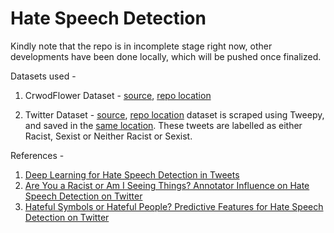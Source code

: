 # Hate Speech Detection

Kindly note that the repo is in incomplete stage right now, other developments have been done locally, which will be pushed once finalized.

Datasets used - 

1. CrwodFlower Dataset - [source](https://data.world/crowdflower/hate-speech-identification), [repo location](https://github.com/pranavpawar3/Hate-Speech-Detection/tree/master/data_2)

2. Twitter Dataset - [source](https://github.com/zeerakw/hatespeech), [repo location](https://github.com/pranavpawar3/Hate-Speech-Detection/tree/master/data_1)
dataset is scraped using Tweepy, and saved in the [same location](https://github.com/pranavpawar3/Hate-Speech-Detection/tree/master/data_1). 
These tweets are labelled as either Racist, Sexist or Neither Racist or Sexist.

References - 
1. [Deep Learning for Hate Speech Detection in Tweets](https://arxiv.org/pdf/1706.00188v1.pdf)
2. [Are You a Racist or Am I Seeing Things? Annotator Influence on Hate Speech Detection on Twitter](https://www.aclweb.org/anthology/W16-5618)
3. [Hateful Symbols or Hateful People? Predictive Features for Hate Speech Detection on Twitter](https://www.aclweb.org/anthology/N16-2013)
